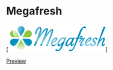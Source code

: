 # Megafresh


[![N|Solid](/static/img/mfresh.png)]

[Preview](https://rawgit.com/nixful/Megafresh/master/static/index.html#/) 